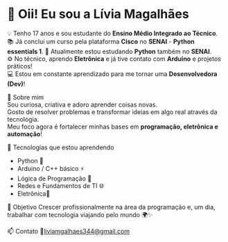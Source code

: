# 👋 Oii! Eu sou a Lívia Magalhães  

💡 Tenho 17 anos e sou estudante do **Ensino Médio Integrado ao Técnico**.  
📚 Já concluí um curso pela plataforma **Cisco** no **SENAI** -  **Python essentials 1**.
🐍 Atualmente estou estudando **Python** também no **SENAI**.  
⚙️ No técnico, aprendo **Eletrônica** e já tive contato com **Arduino** e projetos práticos!  
💻 Estou em constante aprendizado para me tornar uma **Desenvolvedora (Dev)**!  

 🌱 Sobre mim  
Sou curiosa, criativa e adoro aprender coisas novas.  
Gosto de resolver problemas e transformar ideias em algo real através da tecnologia.  
Meu foco agora é fortalecer minhas bases em **programação, eletrônica e automação**!

 🧠 Tecnologias que estou aprendendo
- Python 🐍  
- Arduino / C++ básico ⚡  
- Lógica de Programação 🧩  
- Redes e Fundamentos de TI 🌐  
- Eletrônica🔌  

 🚀 Objetivo
Crescer profissionalmente na área da programação e, um dia, trabalhar com tecnologia viajando pelo mundo 🌍✨  

📫 Contato
📧liviamgalhaes344@gmail.com
